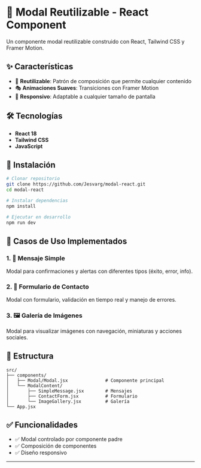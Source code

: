 # 🎨 Modal Reutilizable - React Component

Un componente modal reutilizable construido con React, Tailwind CSS y Framer Motion.

## ✨ Características

- 🔧 **Reutilizable**: Patrón de composición que permite cualquier contenido
- 🎭 **Animaciones Suaves**: Transiciones con Framer Motion
- 📱 **Responsivo**: Adaptable a cualquier tamaño de pantalla

## 🛠️ Tecnologías

- **React 18**
- **Tailwind CSS** 
- **JavaScript**

## 🚀 Instalación

```bash
# Clonar repositorio
git clone https://github.com/Jesvarg/modal-react.git
cd modal-react

# Instalar dependencias
npm install

# Ejecutar en desarrollo
npm run dev
```

## 🎯 Casos de Uso Implementados

### 1. 💬 Mensaje Simple
Modal para confirmaciones y alertas con diferentes tipos (éxito, error, info).

### 2. 📝 Formulario de Contacto
Modal con formulario, validación en tiempo real y manejo de errores.

### 3. 🖼️ Galería de Imágenes
Modal para visualizar imágenes con navegación, miniaturas y acciones sociales.


## 📁 Estructura

```
src/
├── components/
│   ├── Modal/Modal.jsx              # Componente principal
│   └── ModalContent/
│       ├── SimpleMessage.jsx        # Mensajes
│       ├── ContactForm.jsx          # Formulario
│       └── ImageGallery.jsx         # Galería
└── App.jsx                          
```

## ✅ Funcionalidades

- ✅ Modal controlado por componente padre
- ✅ Composición de componentes
- ✅ Diseño responsivo

---
